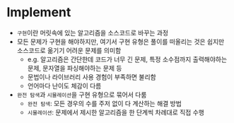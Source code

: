 # Implement
- `구현`이란 머릿속에 있는 알고리즘을 소스코드로 바꾸는 과정
- 모든 문제가 구현을 해야하지만, 여기서 구현 유형은 풀이를 떠올리는 것은 쉽지만 소스코드로 옮기기 어려운 문제를 의미함
    - e.g. 알고리즘은 간단한데 코드가 너무 긴 문제, 특정 소수점까지 출력해야하는 문제, 문자열을 파싱해야하는 문제 등
    - 문법이나 라이브러리 사용 경험이 부족하면 불리함
    - 언어마다 난이도 체감이 다름
- `완전 탐색`과 `시뮬레이션`을 구현 유형으로 묶어서 다룸
    - `완전 탐색`: 모든 경우의 수를 주저 없이 다 계산하는 해결 방법
    - `시뮬레이션`: 문제에서 제시한 알고리즘을 한 단계씩 차례대로 직접 수행
